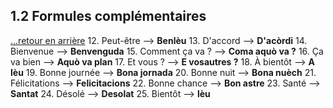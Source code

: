 ## 1.2 Formules complémentaires

[...retour en arrière](../menu_fiches.md)
12. Peut-être --> **Benlèu**
13. D'accord --> **D'acòrdi**
14. Bienvenue --> **Benvenguda**
15. Comment ça va ? --> **Coma aquò va ?**
16. Ça va bien --> **Aquò va plan**
17. Et vous ? --> **E vosautres ?**
18. À bientôt --> **A lèu**
19. Bonne journée --> **Bona jornada**
20. Bonne nuit --> **Bona nuèch**
21. Félicitations --> **Felicitacions**
22. Bonne chance --> **Bon astre**
23. Santé --> **Santat**
24. Désolé --> **Desolat**
25. Bientôt --> **lèu**